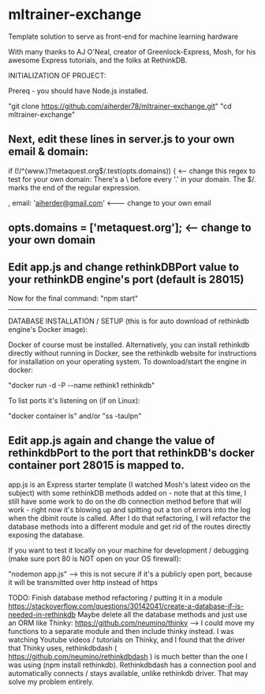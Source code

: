 # mltrainer-exchange
Template solution to serve as front-end for machine learning hardware

With many thanks to AJ O'Neal, creator of Greenlock-Express, Mosh, for his awesome Express tutorials, and the folks at RethinkDB.

INITIALIZATION OF PROJECT:

Prereq - you should have Node.js installed.

"git clone https://github.com/aiherder78/mltrainer-exchange.git"
"cd mltrainer-exchange"

Next, edit these lines in server.js to your own email & domain:
----------------
if (!/^(www\.)?metaquest\.org$/.test(opts.domains)) {     <-- change this regex to test for your own domain:
     There's a \ before every '.' in your domain.  The $/. marks the end of the regular expression.
     
, email: 'aiherder@gmail.com'    <--- change to your own email

opts.domains = ['metaquest.org'];   <-- change to your own domain
----------------
Edit app.js and change rethinkDBPort value to your rethinkDB engine's port (default is 28015)
----------------
Now for the final command:
"npm start"


--------------------

DATABASE INSTALLATION / SETUP (this is for auto download of rethinkdb engine's Docker image):

Docker of course must be installed.
Alternatively, you can install rethinkdb directly without running in Docker, see the rethinkdb website for instructions for installation on your operating system.
To download/start the engine in docker:

"docker run -d -P --name rethink1 rethinkdb"

To list ports it's listening on (if on Linux):

"docker container ls"
and/or
"ss -taulpn"

Edit app.js again and change the value of rethinkdbPort to the port that rethinkDB's docker container port 28015 is mapped to.
---------------

app.js is an Express starter template (I watched Mosh's latest video on the subject) with some rethinkDB methods added on - note that at this time, I still have some work to do on the db connection method before that will work - right now it's blowing up and spitting out a ton of errors into the log when the dbinit route is called.  After I do that refactoring, I will refactor the database methods into a different module and get rid of the routes directly exposing the database.

If you want to test it locally on your machine for development / debugging (make sure port 80 is NOT open on your OS firewall):

"nodemon app.js"  --> this is not secure if it's a publicly open port, because it will be transmitted over http instead of https

TODO:  Finish database method refactoring / putting it in a module
https://stackoverflow.com/questions/30142041/create-a-database-if-is-needed-in-rethinkdb
Maybe delete all the database methods and just use an ORM like Thinky:  https://github.com/neumino/thinky
           -->  I could move my functions to a separate module and then include thinky instead.
I was watching Youtube videos / tutorials on Thinky, and I found that the driver that Thinky uses, rethinkdbdash ( https://github.com/neumino/rethinkdbdash ) is much better than the one I was using (npm install rethinkdb).  Rethinkdbdash has a connection pool and automatically connects / stays available, unlike rethinkdb driver.  That may solve my problem entirely.
